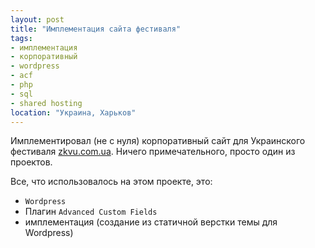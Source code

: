```yaml
---
layout: post
title: "Имплементация сайта фестиваля"
tags:
- имплементация
- корпоративный
- wordpress
- acf
- php
- sql
- shared hosting
location: "Украина, Харьков"
---
```


Имплементировал (не с нуля) корпоративный сайт для Украинского фестиваля [zkvu.com.ua](https://zkvu.com.ua/). Ничего примечательного, просто один из проектов.

Все, что использовалось на этом проекте, это:

* `Wordpress`
* Плагин `Advanced Custom Fields`
* имплементация (создание из статичной верстки темы для Wordpress)